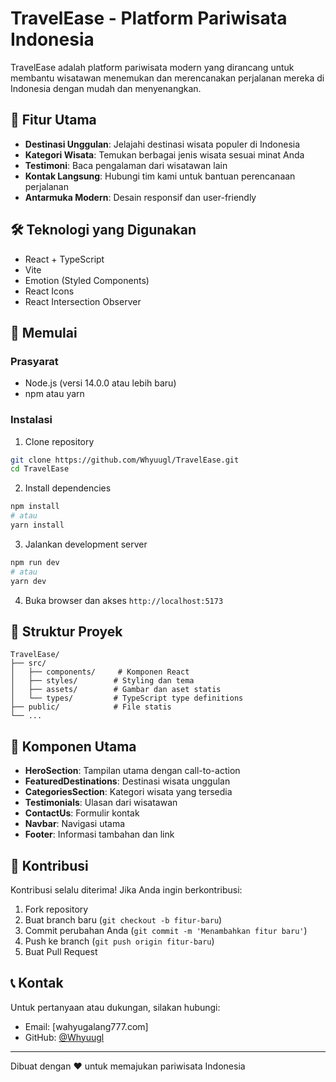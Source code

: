 # TravelEase - Platform Pariwisata Indonesia

TravelEase adalah platform pariwisata modern yang dirancang untuk membantu wisatawan menemukan dan merencanakan perjalanan mereka di Indonesia dengan mudah dan menyenangkan.

## 🌟 Fitur Utama

- **Destinasi Unggulan**: Jelajahi destinasi wisata populer di Indonesia
- **Kategori Wisata**: Temukan berbagai jenis wisata sesuai minat Anda
- **Testimoni**: Baca pengalaman dari wisatawan lain
- **Kontak Langsung**: Hubungi tim kami untuk bantuan perencanaan perjalanan
- **Antarmuka Modern**: Desain responsif dan user-friendly

## 🛠️ Teknologi yang Digunakan

- React + TypeScript
- Vite
- Emotion (Styled Components)
- React Icons
- React Intersection Observer

## 🚀 Memulai

### Prasyarat

- Node.js (versi 14.0.0 atau lebih baru)
- npm atau yarn

### Instalasi

1. Clone repository
```bash
git clone https://github.com/Whyuugl/TravelEase.git
cd TravelEase
```

2. Install dependencies
```bash
npm install
# atau
yarn install
```

3. Jalankan development server
```bash
npm run dev
# atau
yarn dev
```

4. Buka browser dan akses `http://localhost:5173`

## 📁 Struktur Proyek

```
TravelEase/
├── src/
│   ├── components/     # Komponen React
│   ├── styles/        # Styling dan tema
│   ├── assets/        # Gambar dan aset statis
│   └── types/         # TypeScript type definitions
├── public/            # File statis
└── ...
```

## 🎨 Komponen Utama

- **HeroSection**: Tampilan utama dengan call-to-action
- **FeaturedDestinations**: Destinasi wisata unggulan
- **CategoriesSection**: Kategori wisata yang tersedia
- **Testimonials**: Ulasan dari wisatawan
- **ContactUs**: Formulir kontak
- **Navbar**: Navigasi utama
- **Footer**: Informasi tambahan dan link

## 🤝 Kontribusi

Kontribusi selalu diterima! Jika Anda ingin berkontribusi:

1. Fork repository
2. Buat branch baru (`git checkout -b fitur-baru`)
3. Commit perubahan Anda (`git commit -m 'Menambahkan fitur baru'`)
4. Push ke branch (`git push origin fitur-baru`)
5. Buat Pull Request

## 📞 Kontak

Untuk pertanyaan atau dukungan, silakan hubungi:
- Email: [wahyugalang777.com]
- GitHub: [@Whyuugl](https://github.com/Whyuugl)

---

Dibuat dengan ❤️ untuk memajukan pariwisata Indonesia

